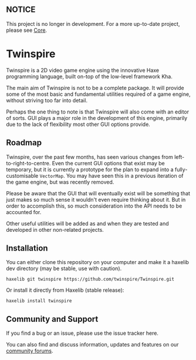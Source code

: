 ## NOTICE
This project is no longer in development. For a more up-to-date project, please see [Core](https://github.com/twinspire/Core).

# Twinspire
Twinspire is a 2D video game engine using the innovative Haxe programming language, built on-top of the low-level framework Kha.

The main aim of Twinspire is not to be a complete package. It will provide some of the most basic and fundamental utilities required of a game engine, without striving too far into detail.

Perhaps the one thing to note is that Twinspire will also come with an editor of sorts. GUI plays a major role in the development of this engine, primarily due to the lack of flexibility most other GUI options provide.

## Roadmap

Twinspire, over the past few months, has seen various changes from left-to-right-to-centre. Even the current GUI options that exist may be temporary, but it is currently a prototype for the plan to expand into a fully-customisable `VectorMap`. You may have seen this in a previous iteration of the game engine, but was recently removed.

Please be aware that the GUI that will eventually exist will be something that just makes so much sense it wouldn't even require thinking about it. But in order to accomplish this, so much consideration into the API needs to be accounted for.

Other useful utilities will be added as and when they are tested and developed in other non-related projects.

## Installation
You can either clone this repository on your computer and make it a haxelib dev directory (may be stable, use with caution).

    haxelib git twinspire https://github.com/twinspire/Twinspire.git

Or install it directly from Haxelib (stable release):

    haxelib install twinspire

## Community and Support
If you find a bug or an issue, please use the issue tracker here.

You can also find and discuss information, updates and features on our [community forums](http://community.colour-id.co.uk/).
